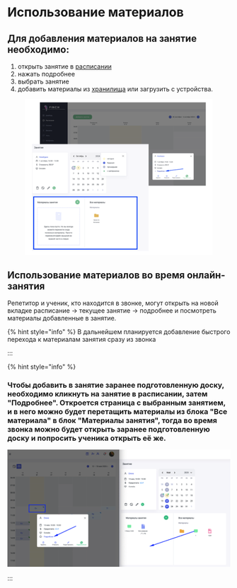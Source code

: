 # Использование материалов

## Для добавления материалов на занятие необходимо:

1. открыть занятие в [расписании](../raspisanie.md)
2. нажать подробнее
3. выбрать занятие
4. добавить материалы из [хранилища](../../materialy/khranilishe-materialov.md) или загрузить с устройства.

<figure><img src="../../.gitbook/assets/image (33).png" alt=""><figcaption></figcaption></figure>

## Использование материалов во время онлайн-занятия

Репетитор и ученик, кто находится в звонке, могут открыть на новой вкладке расписание -> текущее занятие  -> подробнее и посмотреть материалы добавленные в занятие.

{% hint style="info" %}
В дальнейшем планируется добавление быстрого перехода к материалам занятия сразу из звонка&#x20;

:::

{% hint style="info" %}
### Чтобы добавить в занятие заранее подготовленную доску, необходимо кликнуть на занятие в расписании, затем "Подробнее". Откроется страница с выбранным занятием, и в него можно будет перетащить материалы из блока "Все материала" в блок "Материалы занятия", тогда во время звонка можно будет открыть заранее подготовленную доску и попросить ученика открыть её же. <a href="#dobryj-den-elena-hotim-eshyo-dopolnit-otvet-chtoby-dobavit-v-zanyatie-zaranee-podgotovlennuyu-dosku" id="dobryj-den-elena-hotim-eshyo-dopolnit-otvet-chtoby-dobavit-v-zanyatie-zaranee-podgotovlennuyu-dosku"></a>

![](<../../.gitbook/assets/image (143).png>)

:::
